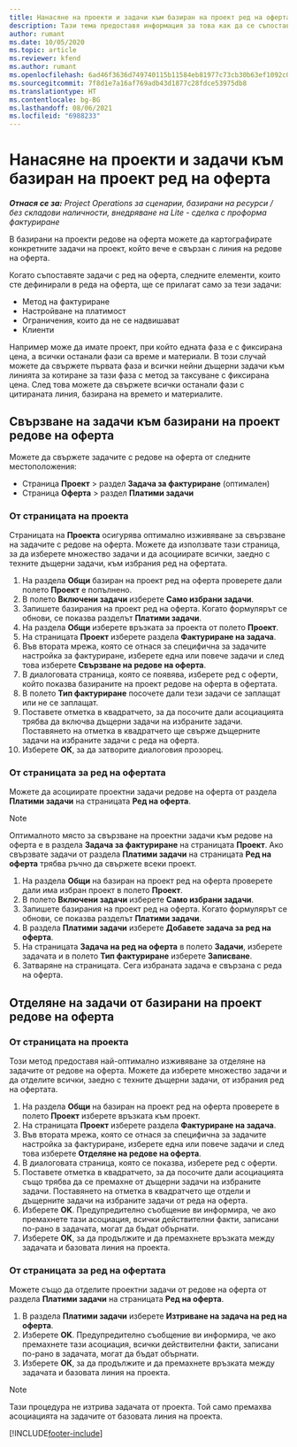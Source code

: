 ```yaml
---
title: Нанасяне на проекти и задачи към базиран на проект ред на оферта
description: Тази тема предоставя информация за това как да се съпоставят проекти и задачи на линия, базирана на проекти.
author: rumant
ms.date: 10/05/2020
ms.topic: article
ms.reviewer: kfend
ms.author: rumant
ms.openlocfilehash: 6ad46f3636d749740115b11584eb81977c73cb30b63ef1092c0c2aac97cbc647
ms.sourcegitcommit: 7f8d1e7a16af769adb43d1877c28fdce53975db8
ms.translationtype: HT
ms.contentlocale: bg-BG
ms.lasthandoff: 08/06/2021
ms.locfileid: "6988233"
---
```

# <a name="map-projects-and-tasks-to-a-project-based-quote-line"></a>Нанасяне на проекти и задачи към базиран на проект ред на оферта

_**Отнася се за:** Project Operations за сценарии, базирани на ресурси / без складови наличности, внедряване на Lite - сделка с проформа фактуриране_

В базирани на проекти редове на оферта можете да картографирате конкретните задачи на проект, който вече е свързан с линия на редове на оферта.

Когато съпоставяте задачи с ред на оферта, следните елементи, които сте дефинирали в реда на оферта, ще се прилагат само за тези задачи:

- Метод на фактуриране
- Настройване на платимост
- Ограничения, които да не се надвишават
- Клиенти

Например може да имате проект, при който едната фаза е с фиксирана цена, а всички останали фази са време и материали. В този случай можете да свържете първата фаза и всички нейни дъщерни задачи към линията за котиране за тази фаза с метод за таксуване с фиксирана цена. След това можете да свържете всички останали фази с цитираната линия, базирана на времето и материалите.

## <a name="associate-tasks-to-project-based-quote-lines"></a>Свързване на задачи към базирани на проект редове на оферта

Можете да свържете задачите с редове на оферта от следните местоположения:

- Страница **Проект** > раздел **Задача за фактуриране** (оптимален)
- Страница **Оферта** > раздел **Платими задачи** 

### <a name="from-the-project-page"></a>От страницата на проекта

Страницата на **Проекта** осигурява оптимално изживяване за свързване на задачите с редове на оферта. Можете да използвате тази страница, за да изберете множество задачи и да асоциирате всички, заедно с техните дъщерни задачи, към избрания ред на офертата.

1. На раздела **Общи** базиран на проект ред на оферта проверете дали полето **Проект** е попълнено.
2. В полето **Включени задачи** изберете **Само избрани задачи**.
3. Запишете базирания на проект ред на оферта. Когато формулярът се обнови, се показва разделът **Платими задачи**.
4. На раздела **Общи** изберете връзката за проекта от полето **Проект**.
5. На страницата **Проект** изберете раздела **Фактуриране на задача**.
6. Във втората мрежа, която се отнася за специфична за задачите настройка за фактуриране, изберете една или повече задачи и след това изберете **Свързване на редове на оферта**.
7. В диалоговата страница, която се появява, изберете ред с оферти, който показва базираните на проект редове на оферта в офертата.
8. В полето **Тип фактуриране** посочете дали тези задачи се заплащат или не се заплащат.
9. Поставете отметка в квадратчето, за да посочите дали асоциацията трябва да включва дъщерни задачи на избраните задачи. Поставянето на отметка в квадратчето ще свърже дъщерните задачи на избраните задачи с реда на оферта.
10. Изберете **ОК**, за да затворите диалоговия прозорец.

### <a name="from-the-quote-line-page"></a>От страницата за ред на офертата

Можете да асоциирате проектни задачи редове на оферта от раздела **Платими задачи** на страницата **Ред на оферта**.

>[!NOTE]
>Оптималното място за свързване на проектни задачи към редове на оферта е в раздела **Задача за фактуриране** на страницата **Проект**. Ако свързвате задачи от раздела **Платими задачи** на страницата **Ред на оферта** трябва ръчно да свържете всеки проект.

1. На раздела **Общи** на базиран на проект ред на оферта проверете дали има избран проект в полето **Проект**.
2. В полето **Включени задачи** изберете **Само избрани задачи**.
3. Запишете базирания на проект ред на оферта. Когато формулярът се обнови, се показва разделът **Платими задачи**.
4. В раздела **Платими задачи** изберете **Добавете задача за ред на оферта**.
5. На страницата **Задача на ред на оферта** в полето **Задачи**, изберете задачата и в полето **Тип фактуриране** изберете **Записване**. 
6. Затваряне на страницата. Сега избраната задача е свързана с реда на оферта.

## <a name="disassociate-tasks-from-projectbased-quote-lines"></a>Отделяне на задачи от базирани на проект редове на оферта

### <a name="from-the-project-page"></a>От страницата на проекта

Този метод предоставя най-оптимално изживяване за отделяне на задачите от редове на оферта. Можете да изберете множество задачи и да отделите всички, заедно с техните дъщерни задачи, от избрания ред на офертата.

1. На раздела **Общи** на базиран на проект ред на оферта проверете в полето **Проект** изберете връзката към проект.
2. На страницата **Проект** изберете раздела **Фактуриране на задача**.
3. Във втората мрежа, която се отнася за специфична за задачите настройка за фактуриране, изберете една или повече задачи и след това изберете **Отделяне на редове на оферта**.
4. В диалоговата страница, която се показва, изберете ред с оферти.
5. Поставете отметка в квадратчето, за да посочите дали асоциацията също трябва да се премахне от дъщерни задачи на избраните задачи. Поставянето на отметка в квадратчето ще отдели и дъщерните задачи на избраните задачи от реда на оферта.
6. Изберете **OK**. Предупредително съобщение ви информира, че ако премахнете тази асоциация, всички действителни факти, записани по-рано в задачата, могат да бъдат обърнати. 
7. Изберете **ОК**, за да продължите и да премахнете връзката между задачата и базовата линия на проекта.

### <a name="from-the-quote-line-page"></a>От страницата за ред на офертата

Можете също да отделите проектни задачи от редове на оферта от раздела **Платими задачи** на страницата **Ред на оферта**.

1. В раздела **Платими задачи** изберете **Изтриване на задача на ред на оферта**.
2. Изберете **OK**. Предупредително съобщение ви информира, че ако премахнете тази асоциация, всички действителни факти, записани по-рано в задачата, могат да бъдат обърнати. 
3. Изберете **ОК**, за да продължите и да премахнете връзката между задачата и базовата линия на проекта.

>[!NOTE]
> Тази процедура не изтрива задачата от проекта. Той само премахва асоциацията на задачите от базовата линия на проекта.


[!INCLUDE[footer-include](../../includes/footer-banner.md)]